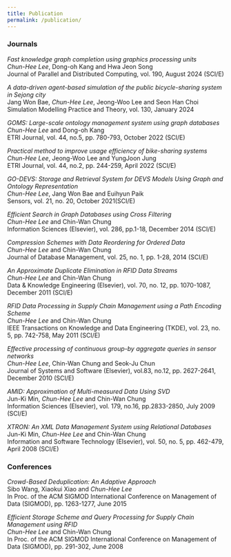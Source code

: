 ```yaml
---
title: Publication
permalink: /publication/
---
```


### Journals
_Fast knowledge graph completion using graphics processing units_<br>
_Chun-Hee Lee_, Dong-oh Kang and Hwa Jeon Song<br>
Journal of Parallel and Distributed Computing, vol. 190, August 2024 (SCI/E)

_A data-driven agent-based simulation of the public bicycle-sharing system in Sejong city_<br>
Jang Won Bae, _Chun-Hee Lee_, Jeong-Woo Lee and Seon Han Choi<br>
Simulation Modelling Practice and Theory, vol. 130, January 2024

_GOMS: Large-scale ontology management system using graph databases_<br>
_Chun-Hee Lee_ and Dong-oh Kang<br>
ETRI Journal, vol. 44, no.5, pp. 780-793, October 2022 (SCI/E)

_Practical method to improve usage efficiency of bike-sharing systems_<br>
_Chun-Hee Lee_, Jeong-Woo Lee and YungJoon Jung<br>
 ETRI Journal, vol. 44, no.2, pp. 244-259, April 2022 (SCI/E)

_GO-DEVS: Storage and Retrieval System for DEVS Models Using Graph and Ontology Representation_<br>
_Chun-Hee Lee_, Jang Won Bae and Euihyun Paik<br>
Sensors, vol. 21, no. 20, October 2021(SCI/E)

_Efficient Search in Graph Databases using Cross Filtering_<br>
_Chun-Hee Lee_ and Chin-Wan Chung<br>
Information Sciences (Elsevier), vol. 286, pp.1-18, December 2014 (SCI/E)

_Compression Schemes with Data Reordering for Ordered Data_<br>
_Chun-Hee Lee_ and Chin-Wan Chung<br>
Journal of Database Management, vol. 25, no. 1, pp. 1-28, 2014 (SCI/E)

_An Approximate Duplicate Elimination in RFID Data Streams_<br>
_Chun-Hee Lee_ and Chin-Wan Chung<br>
Data & Knowledge Engineering (Elsevier), vol. 70, no. 12, pp. 1070-1087, December 2011 (SCI/E)

_RFID Data Processing in Supply Chain Management using a Path Encoding Scheme_<br>
_Chun-Hee Lee_ and Chin-Wan Chung<br>
IEEE Transactions on Knowledge and Data Engineering (TKDE), vol. 23, no. 5, pp. 742-758, May 2011 (SCI/E)

_Effective processing of continuous group-by aggregate queries in sensor networks_<br>
_Chun-Hee Lee_, Chin-Wan Chung and Seok-Ju Chun<br>
Journal of Systems and Software (Elsevier), vol.83, no.12, pp. 2627-2641, December 2010 (SCI/E)

_AMID: Approximation of Multi-measured Data Using SVD_<br>
Jun-Ki Min, _Chun-Hee Lee_ and Chin-Wan Chung<br>
Information Sciences (Elsevier), vol. 179, no.16, pp.2833-2850, July 2009 (SCI/E)

_XTRON: An XML Data Management System using Relational Databases_<br> 
Jun-Ki Min, _Chun-Hee Lee_ and Chin-Wan Chung<br>
Information and Software Technology (Elsevier), vol. 50, no. 5, pp. 462-479, April 2008 (SCI/E)

### Conferences
_Crowd-Based Deduplication: An Adaptive Approach_<br>
Sibo Wang, Xiaokui Xiao and _Chun-Hee Lee_<br>
In Proc. of the ACM SIGMOD International Conference on Management of Data (SIGMOD), pp. 1263-1277, June 2015

_Efficient Storage Scheme and Query Processing for Supply Chain Management using RFID_<br>
_Chun-Hee Lee_ and Chin-Wan Chung<br>
In Proc. of the ACM SIGMOD International Conference on Management of Data (SIGMOD), pp. 291-302, June 2008
